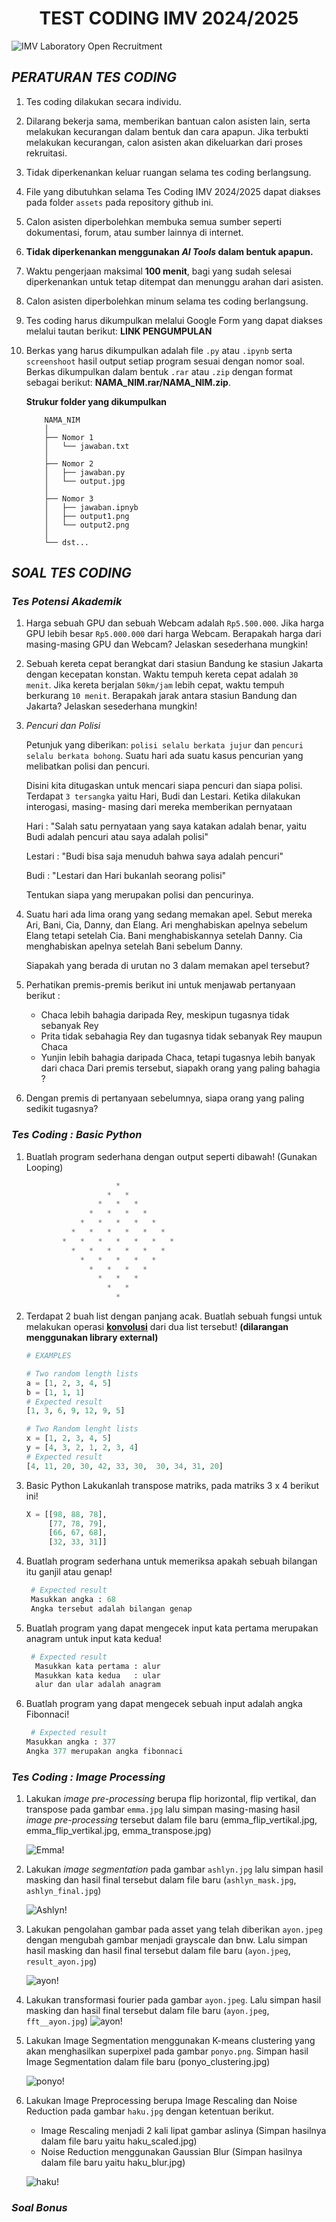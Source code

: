 <h1 style="text-align: center; font-weight: bold;">TEST CODING IMV 2024/2025</h1>

<img title="Banner" alt="IMV Laboratory Open Recruitment" src="display/banner.png">

## ***PERATURAN TES CODING***

1. Tes coding dilakukan secara individu.
2. Dilarang bekerja sama, memberikan bantuan calon asisten lain, serta melakukan kecurangan dalam bentuk dan cara apapun. Jika terbukti melakukan kecurangan, calon asisten akan dikeluarkan dari proses rekruitasi.
3. Tidak diperkenankan keluar ruangan selama tes coding berlangsung.
4. File yang dibutuhkan selama Tes Coding IMV 2024/2025 dapat diakses pada folder `assets` pada repository github ini.
5. Calon asisten diperbolehkan membuka semua sumber seperti dokumentasi, forum, atau sumber lainnya di internet.
6. **Tidak diperkenankan menggunakan ***AI Tools*** dalam bentuk apapun.**
7. Waktu pengerjaan maksimal **100 menit**, bagi yang sudah selesai diperkenankan untuk tetap ditempat dan menunggu arahan dari asisten.
8. Calon asisten diperbolehkan minum selama tes coding berlangsung.
9. Tes coding harus dikumpulkan melalui Google Form yang dapat diakses melalui tautan berikut: **LINK PENGUMPULAN**
10. Berkas yang harus dikumpulkan adalah file `.py` atau `.ipynb` serta `screenshoot` hasil output setiap program sesuai dengan nomor soal. Berkas dikumpulkan dalam bentuk `.rar` atau `.zip` dengan format sebagai berikut: **NAMA_NIM.rar/NAMA_NIM.zip**.

    **Strukur folder yang dikumpulkan**
    ```
        NAMA_NIM
        │
        ├── Nomor 1
        │   └── jawaban.txt
        │
        ├── Nomor 2
        │   ├── jawaban.py
        │   └── output.jpg
        │
        ├── Nomor 3
        │   ├── jawaban.ipnyb
        │   ├── output1.png
        │   └── output2.png
        │
        └── dst...
    ```

## ***SOAL TES CODING***

### ***Tes Potensi Akademik***

1. Harga sebuah GPU dan sebuah Webcam adalah `Rp5.500.000`. Jika harga GPU lebih besar `Rp5.000.000` dari harga Webcam. Berapakah harga dari masing-masing GPU dan Webcam? Jelaskan sesederhana mungkin!

2. Sebuah kereta cepat berangkat dari stasiun Bandung ke stasiun Jakarta dengan kecepatan konstan. Waktu tempuh kereta cepat adalah `30 menit`. Jika kereta berjalan `50km/jam` lebih cepat, waktu tempuh berkurang `10 menit`. Berapakah jarak antara stasiun Bandung dan Jakarta? Jelaskan sesederhana mungkin!

3. *Pencuri dan Polisi*

    Petunjuk yang diberikan: `polisi selalu berkata jujur` dan `pencuri selalu berkata bohong`. Suatu hari ada suatu kasus pencurian yang melibatkan polisi dan pencuri. 

    Disini kita ditugaskan untuk mencari siapa pencuri dan siapa polisi. Terdapat `3 tersangka` yaitu Hari, Budi dan Lestari. 
    Ketika dilakukan interogasi, masing- masing dari mereka memberikan pernyataan 

    Hari : "Salah satu pernyataan yang saya katakan adalah benar, yaitu Budi adalah pencuri atau saya adalah polisi" 

    Lestari : "Budi bisa saja menuduh bahwa saya adalah pencuri" 

    Budi : "Lestari dan Hari bukanlah seorang polisi" 

    Tentukan siapa yang merupakan polisi dan pencurinya.

4. Suatu hari ada lima orang yang sedang memakan apel. Sebut mereka Ari, Bani, Cia, Danny, dan Elang. Ari menghabiskan apelnya sebelum Elang tetapi setelah Cia. Bani menghabiskannya setelah Danny. Cia menghabiskan apelnya setelah Bani sebelum Danny. 

    Siapakah yang berada di urutan no 3 dalam memakan apel tersebut? 

5. Perhatikan premis-premis berikut ini untuk menjawab pertanyaan berikut :
    - Chaca lebih bahagia daripada Rey, meskipun tugasnya tidak sebanyak Rey
    - Prita tidak sebahagia Rey dan tugasnya tidak sebanyak Rey maupun Chaca
    - Yunjin lebih bahagia daripada Chaca, tetapi tugasnya lebih banyak dari chaca
  Dari premis tersebut, siapakh orang yang paling bahagia ?

6. Dengan premis di pertanyaan sebelumnya, siapa orang yang paling sedikit tugasnya?

### ***Tes Coding : Basic Python***

1. Buatlah program sederhana dengan output seperti dibawah! (Gunakan Looping)

    ```python
                        *   
                      *   *   
                    *   *   *   
                  *   *   *   *   
                *   *   *   *   *   
              *   *   *   *   *   *   
            *   *   *   *   *   *   *   
              *   *   *   *   *   *   
                *   *   *   *   *   
                  *   *   *   *   
                    *   *   *   
                      *   *   
                        *   
    ```

2. Terdapat 2 buah list dengan panjang acak. Buatlah sebuah fungsi untuk melakukan operasi [**konvolusi**](https://en.wikipedia.org/wiki/Convolution) dari dua list tersebut! **(dilarangan menggunakan library external)**

    ```python
    # EXAMPLES

    # Two random length lists
    a = [1, 2, 3, 4, 5]
    b = [1, 1, 1]
    # Expected result
    [1, 3, 6, 9, 12, 9, 5]

    # Two Random lenght lists
    x = [1, 2, 3, 4, 5]
    y = [4, 3, 2, 1, 2, 3, 4]
    # Expected result
    [4, 11, 20, 30, 42, 33, 30,  30, 34, 31, 20]
    `````

3. Basic Python 
Lakukanlah transpose matriks, pada matriks 3 x 4 berikut ini!

    ```python
    X = [[98, 88, 78],
         [77, 78, 79],
         [66, 67, 68],
         [32, 33, 31]] 
    ```

4. Buatlah program sederhana untuk memeriksa apakah sebuah bilangan itu ganjil atau genap!

    ```python
     # Expected result
     Masukkan angka : 68
     Angka tersebut adalah bilangan genap
    ```

5. Buatlah program yang dapat mengecek  input kata pertama merupakan anagram untuk input kata kedua!

    ```python
     # Expected result
      Masukkan kata pertama : alur
      Masukkan kata kedua   : ular
      alur dan ular adalah anagram
    ```

6. Buatlah program yang dapat mengecek sebuah input adalah angka Fibonnaci!

    ```python
     # Expected result
    Masukkan angka : 377
    Angka 377 merupakan angka fibonnaci
    ```

### ***Tes Coding : Image Processing***

1. Lakukan *image pre-processing* berupa flip horizontal, flip vertikal, dan transpose pada gambar `emma.jpg` lalu simpan masing-masing hasil *image pre-processing* tersebut dalam file baru (emma_flip_vertikal.jpg, emma_flip_vertikal.jpg, emma_transpose.jpg) 

    ![Emma!](/display/emma_preprocessing.jpg "Emma")

2. Lakukan *image segmentation* pada gambar `ashlyn.jpg` lalu simpan hasil masking dan hasil final tersebut dalam file baru (`ashlyn_mask.jpg`, `ashlyn_final.jpg`)

    ![Ashlyn!](/display/ashlyn_segmentation.jpg "Ashlyn")

3. Lakukan pengolahan gambar pada asset yang telah diberikan `ayon.jpeg` dengan mengubah gambar menjadi grayscale dan bnw. Lalu simpan hasil masking dan hasil final tersebut dalam file baru (`ayon.jpeg`, `result_ayon.jpg`)

   ![ayon!](/display/result_ahyeon.png "Ayon")

4. Lakukan transformasi fourier pada gambar `ayon.jpeg`. Lalu simpan hasil masking dan hasil final tersebut dalam file baru (`ayon.jpeg`, `fft__ayon.jpg`)
    ![ayon!](/display/fft_ayon.png "Ayon")

5. Lakukan Image Segmentation menggunakan K-means clustering yang akan menghasilkan superpixel pada gambar `ponyo.png`. Simpan hasil Image Segmentation dalam file baru (ponyo_clustering.jpg) 

   ![ponyo!](/display/ponyo_segmentation.png "Ponyo")


6. Lakukan Image Preprocessing berupa Image Rescaling dan Noise Reduction pada gambar `haku.jpg` dengan ketentuan berikut.
    - Image Rescaling menjadi 2 kali lipat gambar aslinya (Simpan hasilnya dalam file baru yaitu haku_scaled.jpg)
    - Noise Reduction menggunakan Gaussian Blur (Simpan hasilnya dalam file baru yaitu haku_blur.jpg)

   ![haku!](/display/haku_preprocessing.png "Haku")


### ***Soal Bonus***

